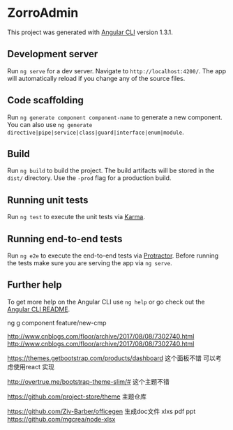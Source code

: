 # ZorroAdmin

This project was generated with [Angular CLI](https://github.com/angular/angular-cli) version 1.3.1.

## Development server

Run `ng serve` for a dev server. Navigate to `http://localhost:4200/`. The app will automatically reload if you change any of the source files.

## Code scaffolding

Run `ng generate component component-name` to generate a new component. You can also use `ng generate directive|pipe|service|class|guard|interface|enum|module`.

## Build

Run `ng build` to build the project. The build artifacts will be stored in the `dist/` directory. Use the `-prod` flag for a production build.

## Running unit tests

Run `ng test` to execute the unit tests via [Karma](https://karma-runner.github.io).

## Running end-to-end tests

Run `ng e2e` to execute the end-to-end tests via [Protractor](http://www.protractortest.org/).
Before running the tests make sure you are serving the app via `ng serve`.

## Further help

To get more help on the Angular CLI use `ng help` or go check out the [Angular CLI README](https://github.com/angular/angular-cli/blob/master/README.md).

ng g component feature/new-cmp

http://www.cnblogs.com/floor/archive/2017/08/08/7302740.html
http://www.cnblogs.com/floor/archive/2017/08/08/7302740.html

https://themes.getbootstrap.com/products/dashboard
这个面板不错
可以考虑使用react 实现

http://overtrue.me/bootstrap-theme-slim/#
这个主题不错


https://github.com/project-store/theme 
主题仓库


https://github.com/Ziv-Barber/officegen
生成doc文件 xlxs pdf ppt
https://github.com/mgcrea/node-xlsx

